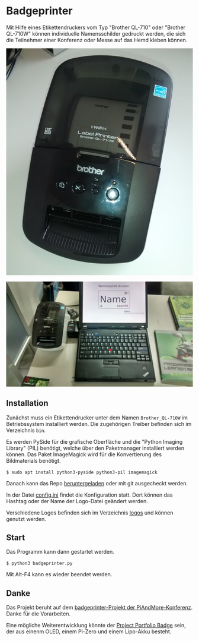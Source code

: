 # Badgeprinter

Mit Hilfe eines Etikettendruckers vom Typ "Brother QL-710" oder
"Brother QL-710W" können individuelle Namensschilder gedruckt werden, die sich
die Teilnehmer einer Konferenz oder Messe auf das Hemd kleben können.

![Etikettendrucker](labelprinter.jpg)

![Etikettendrucker im Einsatz](badgeprinter_pam95.jpg)

## Installation

Zunächst muss ein Etikettendrucker unter dem Namen ``Brother_QL-710W``
im Betriebssystem installiert werden. Die zugehörigen Treiber befinden
sich im Verzeichnis `bin`.

Es werden PySide für die grafische Oberfläche und die "Python Imaging
Library" (PIL) benötigt, welche über den Paketmanager installiert
werden können. Das Paket ImageMagick wird für die Konvertierung des
Bildmaterials benötigt.

    $ sudo apt install python3-pyside python3-pil imagemagick

Danach kann das Repo 
[heruntergeladen](https://github.com/tbs1-bo/badgeprinter/zipball/master)
oder mit git ausgecheckt werden.

In der Datei 
[config.ini](https://github.com/tbs1-bo/badgeprinter/blob/master/config.ini) 
findet die Konfiguration statt. Dort können das Hashtag oder der Name 
der Logo-Datei geändert werden.

Verschiedene Logos befinden sich im Verzeichnis 
[logos](https://github.com/tbs1-bo/badgeprinter/tree/master/logos) 
und können genutzt werden.


## Start

Das Programm kann dann gestartet werden.

    $ python3 badgeprinter.py

Mit Alt-F4 kann es wieder beendet werden.

## Danke

Das Projekt beruht auf dem [badgeprinter-Projekt der
PiAndMore-Konferenz](https://github.com/PiAndMore/badgeprinter). Danke
für die Vorarbeiten.

Eine mögliche Weiterentwicklung könnte der [Project Portfolio
Badge](https://www.element14.com/community/community/project14/geekygadgets/blog/2017/06/14/project-portfolio-badge)
sein, der aus einenm OLED, einem Pi-Zero und einem Lipo-Akku besteht.
